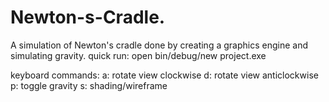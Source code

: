 # Newton-s-Cradle.
A simulation of Newton's cradle done by creating a  graphics engine and simulating gravity.
quick run: open bin/debug/new project.exe

keyboard commands:
a: rotate view clockwise
d: rotate view anticlockwise
p: toggle gravity
s: shading/wireframe
